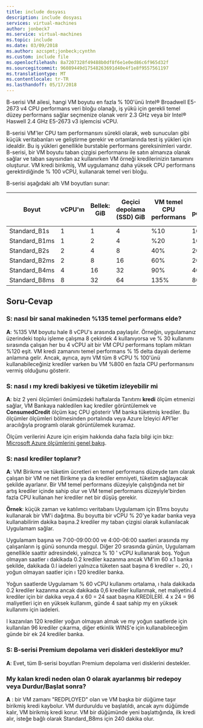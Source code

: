 ```yaml
---
title: include dosyası
description: include dosyası
services: virtual-machines
author: jonbeck7
ms.service: virtual-machines
ms.topic: include
ms.date: 03/09/2018
ms.author: azcspmt;jonbeck;cynthn
ms.custom: include file
ms.openlocfilehash: 8a7207328f49488b0df8f6e1e0ed86c6f965d32f
ms.sourcegitcommit: 96089449d17548263691d40e4f1e8f9557561197
ms.translationtype: MT
ms.contentlocale: tr-TR
ms.lasthandoff: 05/17/2018
---
```

B-serisi VM ailesi, hangi VM boyutu en fazla % 100'ünü Intel® Broadwell E5-2673 v4 CPU performans veri bloğu olanağı, iş yükü için gerekli temel düzey performans sağlar seçmenize olanak verir 2.3 GHz veya bir Intel® Haswell 2.4 GHz E5-2673 v3 işlemcisi vCPU.

B-serisi VM'ler CPU tam performansını sürekli olarak, web sunucuları gibi küçük veritabanları ve geliştirme gerekir ve ortamlarında test iş yükleri için idealdir. Bu iş yükleri genellikle burstable performans gereksinimleri vardır. B-serisi, bir VM boyutu taban çizgisi performansı ile satın almanıza olanak sağlar ve taban sayısından az kullanırken VM örneği kredilerinizin tamamını oluşturur. VM kredi birikmiş, VM uygulamanız daha yüksek CPU performans gerektirdiğinde % 100 vCPU, kullanarak temel veri bloğu.

B-serisi aşağıdaki altı VM boyutları sunar:

| Boyut          | vCPU'ın | Bellek: GiB | Geçici depolama (SSD) GiB | VM temel CPU performans | En fazla CPU performans VM | Bankaya nakledilen krediler / saat | Max krediler Bankaya nakledilen |
|---------------|--------|-------------|----------------|--------------------------------|---------------------------|-----------------------|--------------------|
| Standard_B1s  | 1      | 1           | 4              | %10                            | 100%                      | 6                     | 144                |
| Standard_B1ms | 1      | 2           | 4              | %20                            | 100%                      | 12                    | 288                |
| Standard_B2s  | 2      | 4           | 8              | 40%                            | 200%                      | 24                    | 576                |
| Standard_B2ms | 2      | 8           | 16             | 60%                            | 200%                      | 36                    | 864                |
| Standard_B4ms | 4      | 16          | 32             | 90%                            | 400%                      | 54                    | 1296               |
| Standard_B8ms | 8      | 32          | 64             | 135%                           | 800%                      | 81                    | 1944               |




## <a name="q--a"></a>Soru-Cevap 

### <a name="q-how-do-you-get-135-baseline-performance-from-a-vm"></a>S: nasıl bir sanal makineden %135 temel performans elde?
**A**: %135 VM boyutu hale 8 vCPU's arasında paylaşılır. Örneğin, uygulamanız üzerindeki toplu işleme çalışma 8 çekirdek 4 kullanıyorsa ve % 30 kullanımı sırasında çalışan her bu 4 vCPU ait bir VM CPU performans toplam miktarı %120 eşit.  VM kredi zamanını temel performans % 15 delta dayalı derleme anlamına gelir.  Ancak, ayrıca, aynı VM tüm 8 vCPU % 100'ünü kullanabileceğiniz krediler varken bu VM %800 en fazla CPU performansını vermiş olduğunu gösterir.


### <a name="q-how-can-i-monitor-my-credit-balance-and-consumption"></a>S: nasıl ı my kredi bakiyesi ve tüketim izleyebilir mi
**A**: biz 2 yeni ölçümleri önümüzdeki haftalarda Tanıtımı **kredi** ölçüm etmenizi sağlar, VM Bankaya nakledilen kaç krediler görüntülemek ve **ConsumedCredit** ölçüm kaç CPU gösterir VM banka tüketmiş krediler.    Bu ölçümler ölçümleri bölmesinden portalında veya Azure İzleyici API'ler aracılığıyla programlı olarak görüntülemek kuramaz.

Ölçüm verilerini Azure için erişim hakkında daha fazla bilgi için bkz: [Microsoft Azure ölçümlerini genel bakış](../articles/monitoring-and-diagnostics/monitoring-overview-metrics.md).

### <a name="q-how-are-credits-accumulated"></a>S: nasıl krediler toplanır?
**A**: VM Birikme ve tüketim ücretleri en temel performans düzeyde tam olarak çalışan bir VM ne net Birikme ya da krediler emniyeti, tüketim sağlayacak şekilde ayarlanır.  Bir VM temel performans düzeyiyle çalıştığında net bir artış krediler içinde sahip olur ve VM temel performans düzeyiyle'birden fazla CPU kullanan her krediler net bir düşüş gerekir.

**Örnek**: küçük zaman ve katılımcı veritabanı Uygulamam için B1ms boyutu kullanarak bir VM'i dağıtma. Bu boyutta bir vCPU % 20'ye kadar banka veya kullanabilirim dakika başına.2 krediler my taban çizgisi olarak kullanılacak Uygulamam sağlar. 

Uygulamam başına ve 7:00-09:00:00 ve 4:00-06:00 saatleri arasında my çalışanların iş günü sonunda meşgul. Diğer 20 sırasında günün, Uygulamam genellikle saattir adresindeki, yalnızca % 10 ' vCPU kullanarak boş. Yoğun olmayan saatler ı dakikada 0.2 krediler kazanma ancak VM'im 60 x.1 banka şekilde, dakikada 0.l iadeleri yalnızca tüketen saat başına 6 krediler =.  20, ı yoğun olmayan saatler için ı 120 krediler banka.  

Yoğun saatlerde Uygulamam % 60 vCPU kullanımı ortalama, ı hala dakikada 0.2 krediler kazanma ancak dakikada 0,6 krediler kullanmak, net maliyetini.4 krediler için bir dakika veya.4 x 60 = 24 saat başına KREDİLERİ. 4 x 24 = 96 maliyetleri için en yüksek kullanım, günde 4 saat sahip my en yüksek kullanımı için iadeleri.

I kazanılan 120 krediler yoğun olmayan almak ve my yoğun saatlerde için kullanılan 96 krediler çıkarma, diğer etkinlik WINS'e için kullanabileceğim günde bir ek 24 krediler banka.


### <a name="q-does-the-b-series-support-premium-storage-data-disks"></a>S: B-serisi Premium depolama veri diskleri destekliyor mu?
**A**: Evet, tüm B-serisi boyutları Premium depolama veri disklerini destekler.   
    
### <a name="q-why-is-my-remaining-credit-are-set-to-0-after-a-redepoy-or-a-stopstart"></a>My kalan kredi neden olan 0 olarak ayarlanmış bir redepoy veya Durdur/Başlat sonra?
**A** : bir VM zamanı "REDPLOYED" olan ve VM başka bir düğüme taşır birikmiş kredi kaybolur. VM durduruldu ve başlatıldı, ancak aynı düğümde kalır, VM birikmiş kredi korur. VM bir düğümünde yeni başlattığında, ilk kredi alır, isteğe bağlı olarak Standard_B8ms için 240 dakika olur.

    

    
